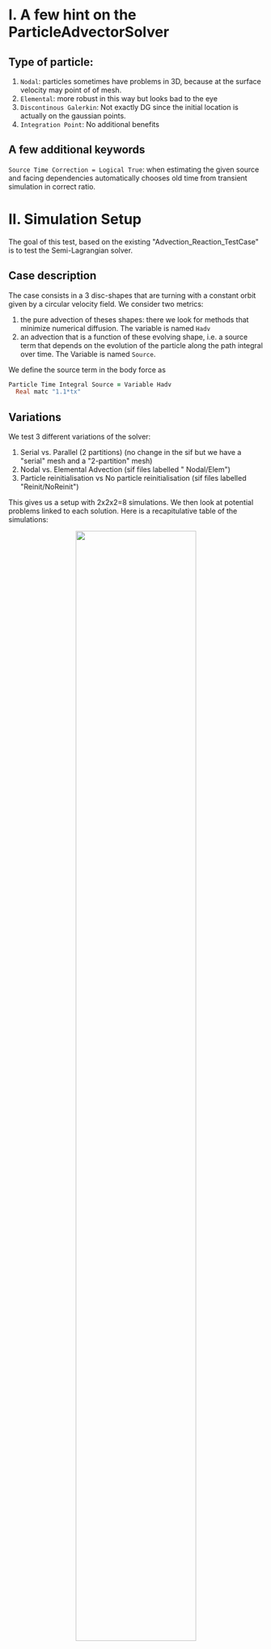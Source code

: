 # I. A few hint on the ParticleAdvectorSolver

## Type of particle:

1) `Nodal`: particles sometimes have problems in 3D, because at the surface velocity may point of of mesh. 
2) `Elemental`: more robust in this way but looks bad to the eye
3) `Discontinous Galerkin`: Not exactly DG since the initial location is actually on the gaussian points.
4) `Integration Point`: No additional benefits

## A few additional keywords

`Source Time Correction = Logical True`: when estimating the given source and facing dependencies automatically chooses old time from transient simulation in correct ratio.


# II.  Simulation Setup

The goal of this test, based on the existing "Advection_Reaction_TestCase" is to test the Semi-Lagrangian solver.

## Case description

The case consists in a 3 disc-shapes that are turning with a constant orbit given by a circular velocity field. We consider two metrics:

1) the pure advection of theses shapes: there we look for methods that minimize numerical diffusion. The variable is named `Hadv`
2) an advection that is a function of these evolving shape, i.e. a source term that depends on the evolution of the particle along the path integral over time. The Variable is named `Source`. 

We define the source term in the body force as

```f90
Particle Time Integral Source = Variable Hadv
  Real matc "1.1*tx"
``` 

## Variations

We test 3 different variations of the solver:

1) Serial vs. Parallel (2 partitions) (no change in the sif but we have a "serial" mesh and a "2-partition" mesh)
2) Nodal vs. Elemental Advection (sif files labelled " Nodal/Elem")
3) Particle reinitialisation vs No particle reinitialisation (sif files labelled "Reinit/NoReinit")

This gives us a setup with 2x2x2=8 simulations. We then look at potential problems linked to each solution. Here is a recapitulative table of the simulations:

<figure>
<center>
<img src="https://github.com/cmosbeux/Damage/blob/main/AdvReac_Test/Recap_table.png" width=75% height=75%>
</center>
</figure>

 

The folder containing the ".sif" files, USFs, and the mesh  used for each simulation can be found in this repostiroy under the name "AdvReac_TestCase.REF".

# Results

## 1. No Particle Reinitialization

In this case, we set `Reinitialize particles = Logical False`.

Here, the input variable is `HPart` and the solver outputs the advected value `Hadv`. 
We also compute the `Particle Time Integral` that we define as `Source`.

### 1.1 Nodal

The input and output variables are Nodal.
 
#### 1.1.1 Serial

In Serial, `Hadv` is well advected with no loss. `ParticlePathIntegral` evolves upfront the position of the source term `Real matc "1.1*tx"`. Partially linked to the fact that the `Particle Time Integral` advects the `Source` term that depends itself on `Hadv`; but the upfront position looks larger than a1 timestep advection.

<figure>
<center>
<img src="https://github.com/cmosbeux/Damage/blob/main/AdvReac_Test/animations/NoReinit_Nodal_Serial.gif" width=50% height=50%>
<figcaption>Fig. Advected field Hadv (left) and ParticlePathIntegral (right). The grey circles on the right show the Hadv field which is used as a source for ParticlePathIntegral.</figcaption>
</center>
</figure>

#### 1.1.2 Parallel

No problem linked to the parallelisation.

<center>
<img src="https://github.com/cmosbeux/Damage/blob/main/AdvReac_Test/animations/NoReinit_Nodal_Parallel.gif" width=50% height=50%>
</center>

### 1.2 Elemental

The input variable is nodal, the ouput variable is elemental.

#### 1.2.1 Serial

In Serial, `Hadv` is well advected with no loss. `Source` remains to zero over the entire simulation. Notice that if we change `Hadv` for `Hpart` then we have an evolving source term. 

```f90
Particle Time Integral Source = Variable Hpart
  Real matc "1.1*tx"
```

Does `Particle Time Integral Source` needs a Nodal variable as an input?

<center>
<img src="https://github.com/cmosbeux/Damage/blob/main/AdvReac_Test/animations/NoReinit_Elemental_Serial.gif" width=50% height=50%>
</center>

#### 1.2.2 Parallel

No problem lined to the parallelisation.

<img src="https://github.com/cmosbeux/Damage/blob/main/AdvReac_Test/animations/NoReinit_Elemental_Parallel.gif" width=50% height=50%>

## 2. Particle Reinitialization


> **⚠ WARNING** : diffusion related to reinitialization is inherent to the method. This is because reinitialization requires to reinterploate the input field to the particles. 
> Diffusion should decrease with mesh size.
> Diffusion can be decreases when following particles with very long timesteps. 
> The reinitialization should be avoided if possible (no reinitialization every timestep).

 
In this case, we set `Reinitialize particles = Logical True`.
Here, the input variable is `HPart` and the solver outputs the advected value `Hadv`. We then udpate `Hpart= Equals Hadv` in the bodyforce using the `UpdateExported` solver. 

We also compute the `Particle Time Integral` that we define as `Source`. 

### 2.1 Nodal 

### 2.1.1  Serial

Here we notice a clear numerical diffusion. Each timesetp uses the new interpolated `Hpart` as a restart and we loose information. The ParticlePathIntegral seems to work great.

<center>
<img src="https://github.com/cmosbeux/Damage/blob/main/AdvReac_Test/animations/Reinit_Nodal_Serial.gif" width=50% height=50%>
</center>

### 2.1.2 Parallel

Parallelization of the ParticlePathIntegral seems to have indexation problems, the field directly evolves in a "speckled" pattern.

<center>
<img src="https://github.com/cmosbeux/Damage/blob/main/AdvReac_Test/animations/Reinit_Nodal_Parallel.gif" width=50% height=50%>
</center>

### 2.2 Elemental


<center>
<img src="https://github.com/cmosbeux/Damage/blob/main/AdvReac_Test/animations/Reinit_Elemental_Serial.gif" width=50% height=50%>
</center>

### 2.2.1 Serial

Important numerical diffusion linked to the reinitilization and problem with the ParticlePathIntegral that remains to zero. 

<center>
<img src="https://github.com/cmosbeux/Damage/blob/main/AdvReac_Test/animations/Reinit_Elemental_Parallel.gif" width=50% height=50%>
</center>

### 2.2.2 Parallel

No particular issue linked to the parallelisation. 

<center>
<img src="https://github.com/cmosbeux/Damage/blob/main/AdvReac_Test/animations/Reinit_Elemental_Parallel.gif" width=50% height=50%>
</center>

# Restarts

Here we check how the different implementations handle restart files. We show one example of a problem linked to the restart, i.e. the `ParticlePathIntegral` that does not account for initial conditions. For that, we restart the simulation at half-time (after a rotation of 180 degree). 

The restart is executed from the cass 1.1.1 (i.e. No Reinitialisation / Nodal / Serial). Problem: the "input" variable is intialized with `Particle Time Integral = Equals Source`. `Source` is the result of the previous simulation but is not accounted for.
<center>
<img src="https://github.com/cmosbeux/Damage/blob/main/AdvReac_Test/animations/Restart_NoReinit_Nodal_Serial.gif" width=50% height=50%>
</center>

Currently, the `SUBROUTINE ParticlePathIntegral` does not initialize the particle to an inital condition, integrating this to the subroutine would be very useful.



